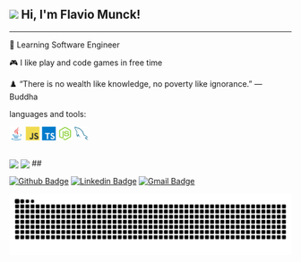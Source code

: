 <h2><img src="https://cdn.discordapp.com/attachments/756726641782423652/942485767920435250/Dtl.gif" width="80"><b> Hi, I'm Flavio Munck!</b></h2>
<hr>

<p> 🏴󠁣󠁬󠁡󠁩󠁿 Learning Software Engineer</p>
<p> 🎮 I like play and code games in free time</>
<p> ♟️ “There is no wealth like knowledge, no poverty like ignorance.” — Buddha </p>


<p>languages and tools:</p>
<code><img height="25" src="https://github.com/devicons/devicon/blob/master/icons/java/java-original.svg"></code>
<code><img height="25" src="https://github.com/devicons/devicon/blob/master/icons/javascript/javascript-original.svg"></code>
<code><img height="25" src="https://github.com/devicons/devicon/blob/master/icons/typescript/typescript-original.svg"></code>
<code><img height="25" src="https://github.com/devicons/devicon/blob/master/icons/nodejs/nodejs-original.svg"></code>
<code><img height="25" src="https://github.com/devicons/devicon/blob/master/icons/mysql/mysql-original.svg"></code>


##
<img height="180em" img align = "center" src="https://github-readme-stats.vercel.app/api?username=flaviomunck&show_icons=true&theme=github_dark&include_all_commits=true&count_private=true"/>
<img height="180em" img align = "center" src="https://github-readme-stats.vercel.app/api/top-langs/?username=flaviomunck&layout=compact&langs_count=7&theme=github_dark">
##

[![Github Badge](https://img.shields.io/badge/-Github-000?style=flat-square&logo=Github&logoColor=white&link=https://github.com/flaviomunck)](https://github.com/flaviomunck)
[![Linkedin Badge](https://img.shields.io/badge/-LinkedIn-blue?style=flat-square&logo=Linkedin&logoColor=white&link=https://www.linkedin.com/in/flaviomunck/)](https://www.linkedin.com/in/flaviomunck/)
[![Gmail Badge](https://img.shields.io/badge/flavioives23@gmail.com-3f4961?style=flat-square&labelColor=3f4961&logo=Gmail&logoColor=white&link=mailto:flavioives23@gmail.com)](mailto:flavioives23@gmail.com)

  ![Snake animation](https://github.com/flaviomunck/flaviomunck/blob/output/github-contribution-grid-snake.svg)


